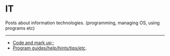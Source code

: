 # IT

Posts about information technologies. (programming, managing OS, using programs etc)

---

* [Code and mark up;](cm);
* [Program guides/help/hints/tips/etc](prog).

